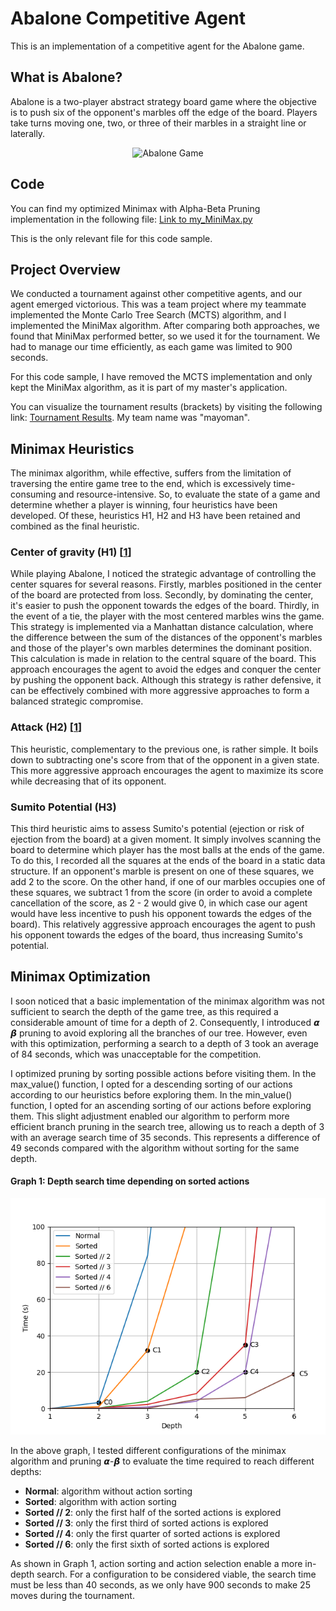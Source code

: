 # Abalone Competitive Agent

This is an implementation of a competitive agent for the Abalone game.

## What is Abalone?

Abalone is a two-player abstract strategy board game where the objective is to push six of the opponent's marbles off the edge of the board. Players take turns moving one, two, or three of their marbles in a straight line or laterally.

<div align="center">
  <img src="https://encrypted-tbn0.gstatic.com/images?q=tbn:ANd9GcSF00I4acHY56YUJJOg8fN-d_meUwbK0CEmJQ&s" alt="Abalone Game">
</div>

## Code

You can find my optimized Minimax with Alpha-Beta Pruning implementation in the following file:
[Link to my_MiniMax.py](Abalone/my_MiniMax.py)

This is the only relevant file for this code sample.

## Project Overview

We conducted a tournament against other competitive agents, and our agent emerged victorious. This was a team project where my teammate implemented the Monte Carlo Tree Search (MCTS) algorithm, and I implemented the MiniMax algorithm. After comparing both approaches, we found that MiniMax performed better, so we used it for the tournament. We had to manage our time efficiently, as each game was limited to 900 seconds.

For this code sample, I have removed the MCTS implementation and only kept the MiniMax algorithm, as it is part of my master's application.

You can visualize the tournament results (brackets) by visiting the following link: [Tournament Results](https://challonge.com/fr/ykol0oke). My team name was "mayoman".

## Minimax Heuristics

The minimax algorithm, while effective, suffers from the limitation of traversing the entire game tree to the end, which is excessively time-consuming and resource-intensive. So, to evaluate the state of a game and determine whether a player is winning, four heuristics have been developed. Of these, heuristics H1, H2 and H3 have been retained and combined as the final heuristic.

### Center of gravity (H1) [[1](https://courses.cs.washington.edu/courses/cse573/04au/Project/mini1/JET/report_abalone.pdf)]

While playing Abalone, I noticed the strategic advantage of controlling the center squares for several reasons. Firstly, marbles positioned in the center of the board are protected from loss. Secondly, by dominating the center, it's easier to push the opponent towards the edges of the board. Thirdly, in the event of a tie, the player with the most centered marbles wins the game. This strategy is implemented via a Manhattan distance calculation, where the difference between the sum of the distances of the opponent's marbles and those of the player's own marbles determines the dominant position. This calculation is made in relation to the central square of the board. This approach encourages the agent to avoid the edges and conquer the center by pushing the opponent back. Although this strategy is rather defensive, it can be effectively combined with more aggressive approaches to form a balanced strategic compromise.

### Attack (H2) [[1](https://courses.cs.washington.edu/courses/cse573/04au/Project/mini1/JET/report_abalone.pdf)]
This heuristic, complementary to the previous one, is rather simple. It boils down to subtracting one's score from that of the opponent in a given state. This more aggressive approach encourages the agent to maximize its score while decreasing that of its opponent.

### Sumito Potential (H3)

This third heuristic aims to assess Sumito's potential (ejection or risk of ejection from the board) at a given moment. It simply involves scanning the board to determine which player has the most balls at the ends of the game. To do this, I recorded all the squares at the ends of the board in a static data structure. If an opponent's marble is present on one of these squares, we add 2 to the score. On the other hand, if one of our marbles occupies one of these squares, we subtract 1 from the score (in order to avoid a complete cancellation of the score, as 2 - 2 would give 0, in which case our agent would have less incentive to push his opponent towards the edges of the board). This relatively aggressive approach encourages the agent to push his opponent towards the edges of the board, thus increasing Sumito's potential.

## Minimax Optimization

I soon noticed that a basic implementation of the minimax algorithm was not sufficient to search the depth of the game tree, as this required a considerable amount of time for a depth of 2. Consequently, I introduced 𝞪 𝞫 pruning to avoid exploring all the branches of our tree. However, even with this optimization, performing a search to a depth of 3 took an average of 84 seconds, which was unacceptable for the competition.

I optimized pruning by sorting possible actions before visiting them. In the max_value() function, I opted for a descending sorting of our actions according to our heuristics before exploring them. In the min_value() function, I opted for an ascending sorting of our actions before exploring them. This slight adjustment enabled our algorithm to perform more efficient branch pruning in the search tree, allowing us to reach a depth of 3 with an average search time of 35 seconds. This represents a difference of 49 seconds compared with the algorithm without sorting for the same depth.

#### Graph 1: Depth search time depending on sorted actions
<div align="center">
  <img src="Abalone/plots/minimax_time_plot.png" alt="Depth search time depending on sorted actions">
</div>

In the above graph, I tested different configurations of the minimax algorithm and pruning 𝞪-𝞫 to evaluate the time required to reach different depths:
- **Normal**: algorithm without action sorting
- **Sorted**: algorithm with action sorting
- **Sorted // 2**: only the first half of the sorted actions is explored
- **Sorted // 3**: only the first third of sorted actions is explored
- **Sorted // 4**: only the first quarter of sorted actions is explored
- **Sorted // 6**: only the first sixth of sorted actions is explored

As shown in Graph 1, action sorting and action selection enable a more in-depth search. For a configuration to be considered viable, the search time must be less than 40 seconds, as we only have 900 seconds to make 25 moves during the tournament.